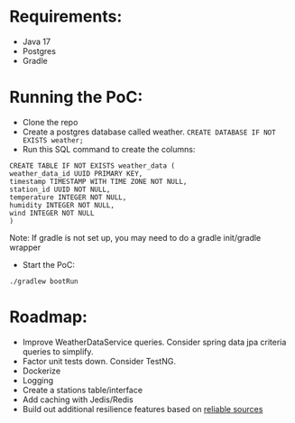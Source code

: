 # Requirements:
* Java 17
* Postgres
* Gradle

# Running the PoC:
* Clone the repo
* Create a postgres database called weather.
```CREATE DATABASE IF NOT EXISTS weather;```
* Run this SQL command to create the columns:

```
CREATE TABLE IF NOT EXISTS weather_data (
weather_data_id UUID PRIMARY KEY,
timestamp TIMESTAMP WITH TIME ZONE NOT NULL,
station_id UUID NOT NULL,
temperature INTEGER NOT NULL,
humidity INTEGER NOT NULL,
wind INTEGER NOT NULL
)
```
Note: If gradle is not set up, you may need to do a gradle init/gradle wrapper

* Start the PoC:

```./gradlew bootRun```


# Roadmap:
* Improve WeatherDataService queries. Consider spring data jpa criteria queries to simplify.
* Factor unit tests down. Consider TestNG.
* Dockerize
* Logging
* Create a stations table/interface
* Add caching with Jedis/Redis
* Build out additional resilience features based on [reliable sources](https://www.manning.com/books/spring-microservices-in-action)